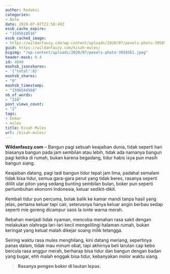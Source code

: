 ```yaml
---
author: Redaksi
categories:
- Note
date: 2020-07-07T21:58:49Z
essb_cache_expire:
- "1595618516"
essb_cached_image:
- https://wildanfauzy.com/wp-content/uploads/2020/07/pexels-photo-3958561.jpeg
guid: https://wildanfauzy.com/kisah-mules/
bigimg: "/wp-content/uploads/2020/07/pexels-photo-3958561.jpeg"
header-mask: 0.4
id: 4848
mashsb_jsonshares:
- '{"total":0}'
mashsb_shares:
- "0"
mashsb_timestamp:
- "1596544568"
nb_of_words:
- "219"
post_views_count:
- "2"
tags:
- boker
- mules
title: Kisah Mules
url: /kisah-mules/
---
```


**Wildanfauzy.com** &#8211; Bangun pagi sebuah keajaiban dunia, tidak seperti hari biasanya bangun pada jam sembilan atau lebih, tidak ada namanya bangun pagi ketika di rumah, bukan karena begadang, tidur habis isya pun masih bangun siang.

Keajaiban datang, pagi tadi bangun tidur tepat jam lima, padahal semalam tidak bisa tidur, semua gara-gara perut yang tidak beres, rasanya seperti dililit ular piton yang sedang bunting sembilan bulan, boker pun seperti pertumbuhan ekonomi Indonesia, keluar sedikit-dikit.

Kembali tidur pun percuma, bolak balik ke kamar mandi tanpa hasil yang jelas, pertama keluar tapi cair, seterusnya hanya keluar angin berbau sedap seperti mie goreng dicampur saos la lonte warna merah.

Rebahan menjadi tidak nyaman, mencoba menahan rasa sakit dengan melakukan olahraga lari-lari kecil mengelilingi halaman rumah, bukan keringat yang keluat malah dikejar soang milik tetangga.

Seiring waktu rasa mules menghilang, kini datang meriang, sepertinya panas dalam, tidak mau minum obat, tapi akhirnya beli larutan cap kebo bercula rasa anggur merah, berharap bisa tidur dan bangun dengan badan yang bugar, ehh malah enggak bisa tidur, kebanyakan molor waktu siang.



<blockquote class="wp-block-quote">
  <p>
    <strong>Rasanya pengen boker di lautan lepas. </strong>
  </p>
</blockquote>